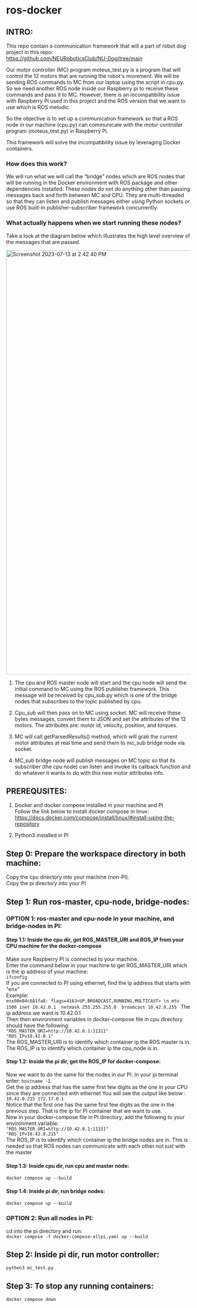 # ros-docker
## INTRO: 
This repo contain a communication framework that will a part of robot dog project in this repo:  
https://github.com/NEURoboticsClub/NU-Dog/tree/main  

Our motor controller (MC) program moteus_test.py is a program that will control the 12 motors that are running the robot's movement. We will be sending ROS commands to MC from our laptop using the script in cpu.py.  
So we need another ROS node inside our Raspberry pi to receive these commands and pass it to MC. However, there is an incompatibility issue with Raspberry Pi used in this project and the ROS version that we want to use which is ROS melodic.  

So the objective is to set up a communication framework so that a ROS node in our machine (cpu.py) can communicate with the motor controller program (moteus_test.py) in Raspberry Pi.  

This framework will solve the incompatibility issue by leveraging Docker containers.  

### How does this work?  
We will run what we will call the “bridge” nodes which are ROS nodes that will be running in the Docker environment with ROS package and other dependencies installed. These nodes do not do anything other than passing messages back and forth between MC and CPU. They are multi-threaded so that they can listen and publish messages either using Python sockets or use ROS built-in publisher-subscriber framework concurrently. 

### What actually happens when we start running these nodes?  

Take a look at the diagram below which illustrates the high level overview of the messages that are passed.  

<img width="1157" alt="Screenshot 2023-07-13 at 2 42 40 PM" src="https://github.com/freecode23/ros-docker/assets/67333705/8d88c263-55ef-4767-9753-e63fb5ea1e48"> 

1. The cpu and ROS master node will start and the cpu node will send the initial command to MC using the ROS publisher framework. This message will be received by cpu_sub.py which is one of the bridge nodes that subscribes to the topic published by cpu.  

2. Cpu_sub will then pass on to MC using socket. MC will receive these bytes messages, convert them to JSON and set the attributes of the 12 motors. The attributes are: motor id, velocity, position, and torques.  

3. MC will call getParsedResults() method, which will grab the current motor attributes at real time and send them to mc_sub bridge node via socket.  

4. MC_sub bridge node will publish messages on MC topic so that its subscriber (the cpu node) can listen and invoke its callback function and do whatever it wants to do with this new motor attributes info.  

## PREREQUSITES:  
1. Docker and docker compose installed in your machine and PI  
Follow the link below to install docker compose in linux:  
https://docs.docker.com/compose/install/linux/#install-using-the-repository  

2. Python3 installed in PI  
## Step 0: Prepare the workspace directory in both machine:  
Copy the cpu directory into your machine (non-PI).  
Copy the pi directory into your PI

## Step 1: Run ros-master, cpu-node, bridge-nodes:  
### OPTION 1: ros-master and cpu-node in your machine, and bridge-nodes in PI:  
#### Step 1.1: Inside the cpu dir, get ROS_MASTER_URI and ROS_IP from your CPU machine for the docker-compose
Make sure Raspberry PI is connected to your machine.    
Enter the command below in your machine to get ROS_MASTER_URI which is the ip address of your machine:  
```ifconfig```  
If you are connected to PI using ethernet, find the ip address that starts with "enx"  
Example:  
```enx00e04c681fa8: flags=4163<UP,BROADCAST,RUNNING,MULTICAST> \n mtu 1500 inet 10.42.0.1  netmask 255.255.255.0  broadcast 10.42.0.255 ```
The ip address we want is 10.42.0.1  
Then then environment variables in docker-compose file in cpu directory should have the following:  
```"ROS_MASTER_URI=http://10.42.0.1:11311"```  
```"ROS_IP=10.42.0.1"```  
The ROS_MASTER_URI is to identify which container ip the ROS master is in.  
The ROS_IP is to identify which container ip the cpu_node is in. 

#### Step 1.2: Inside the pi dir, get the ROS_IP for docker-compose:  
Now we want to do the same for the nodes in our PI. 
In your pi terminal enter: 
```hostname -I```.  
Get the ip address that has the same first few digits as the one in your CPU since they are connected with ethernet
You will see the output like below  :
```10.42.0.215 172.17.0.1 ```  
Notice that the first one has the same first few digits as the one in the previous step. That is the ip for PI container that we want to use.  
Now in your docker-compose file in PI directory, add the following to your environment variable:  
```"ROS_MASTER_URI=http://10.42.0.1:11311"```  
```"ROS_IP=10.42.0.215"```  
The ROS_IP is to identify which container ip the bridge nodes are in. 
This is needed so that ROS nodes can communicate with each other not just with the master  


#### Step 1.3: Inside cpu dir, run cpu and master node:  
```docker compose up --build```  

#### Step 1.4: Inside pi dir, run bridge nodes:  
```docker compose up --build``` 

### OPTION 2: Run all nodes in PI:  
cd into the pi directory and run:  
```docker compose -f docker-compose-allpi.yaml up --build```

## Step 2: Inside pi dir, run motor controller:  
```python3 mc_test.py```  

## Step 3: To stop any running containers:  
```docker compose down```
